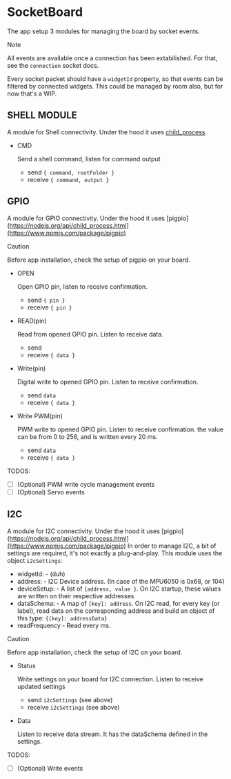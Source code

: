 # SocketBoard

The app setup 3 modules for managing the board by socket events.

> [!NOTE]
> All events are available once a connection has been extabilished. For that, see the `connection` socket docs.
> 
> Every socket packet should have a `widgetId` property, so that events can be filtered by connected widgets. This could be managed by room also, but for now that's a WIP.


## SHELL MODULE
A module for Shell connectivity. Under the hood it uses [child_process](https://nodejs.org/api/child_process.html)
  - CMD
    
    Send a shell command, listen for command output
    - send    `{ command, rootFolder }`
    - receive `{ command, output }`

## GPIO
A module for GPIO connectivity. Under the hood it uses [pigpio](https://nodejs.org/api/child_process.html](https://www.npmjs.com/package/pigpio)

> [!CAUTION]
> Before app installation, check the setup of pigpio on your board.

  - OPEN

    Open GPIO pin, listen to receive confirmation.
    - send    `{ pin }`
    - receive `{ pin }`
  - READ(pin)
  
    Read from opened GPIO pin. Listen to receive data.
    - send
    - receive `{ data }`
  - Write(pin)
    
    Digital write to opened GPIO pin. Listen to receive confirmation.
    - send `data`
    - receive `{ data }`

  - Write PWM(pin)
    
    PWM write to opened GPIO pin. Listen to receive confirmation.
    the value can be from 0 to 256, and is written every 20 ms.
    - send `data`
    - receive `{ data }`

  TODOS: 
  - [ ] \(Optional) PWM write cycle management events
  - [ ] \(Optional) Servo events

## I2C

A module for I2C connectivity. Under the hood it uses [pigpio](https://nodejs.org/api/child_process.html](https://www.npmjs.com/package/pigpio)
In order to manage I2C, a bit of settings are required, it's not exactly a plug-and-play. This module uses the object `i2cSettings`:


  - widgetId: - (duh)
  - address: - I2C Device address. (In case of the MPU6050 is 0x68, or 104)
  - deviceSetup: - A list of `{address, value }`. On I2C startup, these values are written on their respective addresses
  - dataSchema: - A map of `[key]: address`. On I2C read, for every key (or label), read data on the corresponding address and build an object of this type: `{[key]: addressData}`
  - readFrequency - Read every ms.

> [!CAUTION]
> Before app installation, check the setup of I2C on your board.

  - Status
    
    Write settings on your board for I2C connection. Listen to receive updated settings
    - send `i2cSettings` (see above)
    - receive `i2cSettings` (see above)
      
  - Data

    Listen to receive data stream. It has the dataSchema defined in the settings.
  
  TODOS: 
  - [ ] \(Optional) Write events
